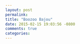 ```yaml
---
layout: post
permalink: 
title: "Boozoo Bajou"
date: 2015-02-15 19:03:56 -0800
comments: true
categories: 
---
```

